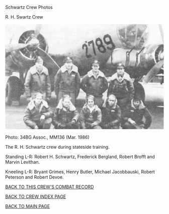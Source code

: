 
Schwartz Crew Photos






 




R. H. Swartz Crew  
  

![](SchwartzRH.jpg)  

Photo: 34BG Assoc., MM136 (Mar. 1986\)  

The R. H. Schwartz crew during stateside training.  

Standing L-R: Robert H. Schwartz, Frederick Bergland, Robert Brofft and Marvin Levithan.  

Kneeling L-R: Bryant Grimes, Henry Butler, Michael Jacobbauski, Robert Peterson and Robert Devoe.  
  

[BACK TO THIS CREW'S COMBAT RECORD](crews/SchwartzRH.md)  

[BACK TO CREW INDEX PAGE](000crews.md)  

[BACK TO MAIN PAGE](index.html)


